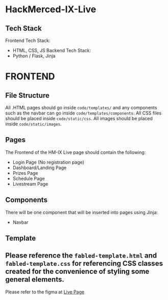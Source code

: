 # HackMerced-IX-Live
## Tech Stack
Frontend Tech Stack:
- HTML, CSS, JS
Backend Tech Stack:
- Python / Flask, Jinja
# FRONTEND
## File Structure
All .HTML pages should go inside `code/templates/` and any components such as the navbar can go inside `code/templates/components`. 
All CSS files should be placed inside `code/static/css`.
All images should be placed inside `code/static/images`.
## Pages
The Frontend of the HM-IX Live page should contain the following:
- Login Page (No registration page)
- Dashboard/Landing Page
- Prizes Page
- Schedule Page
- Livestream Page
## Components
There will be one component that will be inserted into pages using Jinja:
- Navbar
##  Template
Please reference the `fabled-template.html` and `fabled-template.css` for referencing CSS classes created for the convenience of styling some general elements.
---
Please refer to the figma at [Live Page](https://www.figma.com/file/BL2BJZ0EzKiqzcg5Edo2v7/HackMerced-Live-Page?type=design&mode=design&t=IsQik3AzlhBLkRTd-1)
